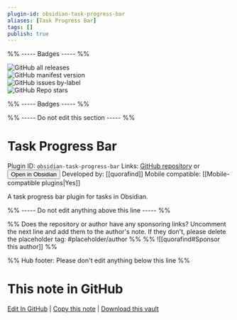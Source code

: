 ```yaml
---
plugin-id: obsidian-task-progress-bar
aliases: [Task Progress Bar]
tags: []
publish: true
---
```


%% ----- Badges ----- %%

![GitHub all releases](https://img.shields.io/github/downloads/quorafind/obsidian-task-progress-bar/total?color=573E7A&logo=github&style=for-the-badge)  
![GitHub manifest version](https://img.shields.io/github/manifest-json/v/quorafind/obsidian-task-progress-bar?color=573E7A&logo=github&style=for-the-badge)  
![GitHub issues by-label](https://img.shields.io/github/issues/quorafind/obsidian-task-progress-bar/help%20wanted?color=573E7A&logo=github&style=for-the-badge)  
![GitHub Repo stars](https://img.shields.io/github/stars/quorafind/obsidian-task-progress-bar?color=573E7A&logo=github&style=for-the-badge)

%% ----- Badges ----- %%

%% ----- Do not edit this section ----- %%

# Task Progress Bar

Plugin ID: `obsidian-task-progress-bar`
Links: [GitHub repository](https://github.com/quorafind/obsidian-task-progress-bar) or [<button id=HH>Open in Obsidian</button>](obsidian://show-plugin?id=obsidian-task-progress-bar)
Developed by: [[quorafind]]
Mobile compatible: [[Mobile-compatible plugins|Yes]]

A task progress bar plugin for tasks in Obsidian.

%% ----- Do not edit anything above this line ----- %%

%% Does the repository or author have any sponsoring links? Uncomment the next line and add them to the author's note. If they don't, please delete the placeholder tag: #placeholder/author %%
%% ![[quorafind#Sponsor this author]] %%

%% Hub footer: Please don't edit anything below this line %%

# This note in GitHub

<span class="git-footer">[Edit In GitHub](https://github.dev/obsidian-community/obsidian-hub/blob/main/02%20-%20Community%20Expansions/02.05%20All%20Community%20Expansions/Plugins/obsidian-task-progress-bar.md "git-hub-edit-note") | [Copy this note](https://raw.githubusercontent.com/obsidian-community/obsidian-hub/main/02%20-%20Community%20Expansions/02.05%20All%20Community%20Expansions/Plugins/obsidian-task-progress-bar.md "git-hub-copy-note") | [Download this vault](https://github.com/obsidian-community/obsidian-hub/archive/refs/heads/main.zip "git-hub-download-vault") </span>

